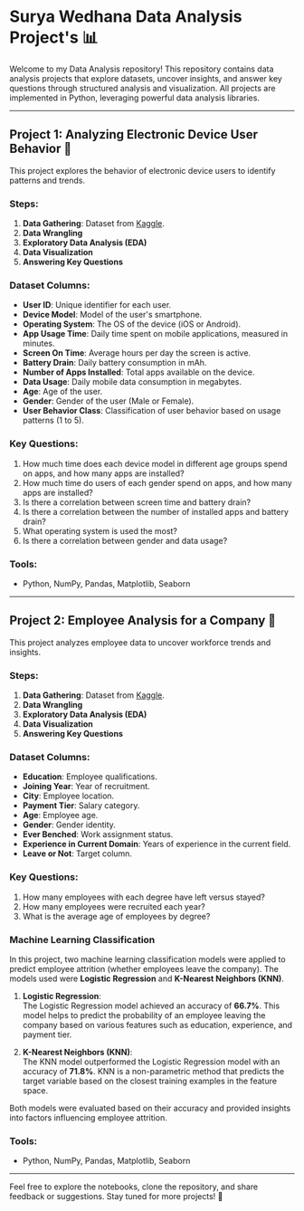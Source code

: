 # Surya Wedhana Data Analysis Project's 📊

Welcome to my Data Analysis repository! This repository contains data analysis projects that explore datasets, uncover insights, and answer key questions through structured analysis and visualization. All projects are implemented in Python, leveraging powerful data analysis libraries.

---

## Project 1: Analyzing Electronic Device User Behavior 📱

This project explores the behavior of electronic device users to identify patterns and trends.  

### Steps:
1. **Data Gathering**: Dataset from [Kaggle](https://www.kaggle.com/datasets/valakhorasani/mobile-device-usage-and-user-behavior-dataset).
2. **Data Wrangling**  
3. **Exploratory Data Analysis (EDA)**  
4. **Data Visualization**  
5. **Answering Key Questions**

### Dataset Columns:
- **User ID**: Unique identifier for each user.  
- **Device Model**: Model of the user's smartphone.  
- **Operating System**: The OS of the device (iOS or Android). 
- **App Usage Time**: Daily time spent on mobile applications, measured in minutes.  
- **Screen On Time**: Average hours per day the screen is active.  
- **Battery Drain**: Daily battery consumption in mAh. 
- **Number of Apps Installed**: Total apps available on the device.  
- **Data Usage**: Daily mobile data consumption in megabytes. 
- **Age**: Age of the user.
- **Gender**: Gender of the user (Male or Female).
- **User Behavior Class**: Classification of user behavior based on usage patterns (1 to 5).

### Key Questions:
1. How much time does each device model in different age groups spend on apps, and how many apps are installed?  
2. How much time do users of each gender spend on apps, and how many apps are installed?  
3. Is there a correlation between screen time and battery drain?  
4. Is there a correlation between the number of installed apps and battery drain?  
5. What operating system is used the most?  
6. Is there a correlation between gender and data usage?  

### Tools:
- Python, NumPy, Pandas, Matplotlib, Seaborn  

---

## Project 2: Employee Analysis for a Company 🏢

This project analyzes employee data to uncover workforce trends and insights.  

### Steps:
1. **Data Gathering**: Dataset from [Kaggle](https://www.kaggle.com/datasets/tawfikelmetwally/employee-dataset).
2. **Data Wrangling**  
3. **Exploratory Data Analysis (EDA)**  
4. **Data Visualization**  
5. **Answering Key Questions**  

### Dataset Columns:
- **Education**: Employee qualifications.  
- **Joining Year**: Year of recruitment.  
- **City**: Employee location.  
- **Payment Tier**: Salary category.  
- **Age**: Employee age.  
- **Gender**: Gender identity.  
- **Ever Benched**: Work assignment status.  
- **Experience in Current Domain**: Years of experience in the current field.  
- **Leave or Not**: Target column.  

### Key Questions:
1. How many employees with each degree have left versus stayed?  
2. How many employees were recruited each year?  
3. What is the average age of employees by degree?

### Machine Learning Classification

In this project, two machine learning classification models were applied to predict employee attrition (whether employees leave the company). The models used were **Logistic Regression** and **K-Nearest Neighbors (KNN)**.

1. **Logistic Regression**:  
   The Logistic Regression model achieved an accuracy of **66.7%**. This model helps to predict the probability of an employee leaving the company based on various features such as education, experience, and payment tier.

2. **K-Nearest Neighbors (KNN)**:  
   The KNN model outperformed the Logistic Regression model with an accuracy of **71.8%**. KNN is a non-parametric method that predicts the target variable based on the closest training examples in the feature space.

Both models were evaluated based on their accuracy and provided insights into factors influencing employee attrition.

### Tools:
- Python, NumPy, Pandas, Matplotlib, Seaborn  

---

Feel free to explore the notebooks, clone the repository, and share feedback or suggestions. Stay tuned for more projects! 🎉
